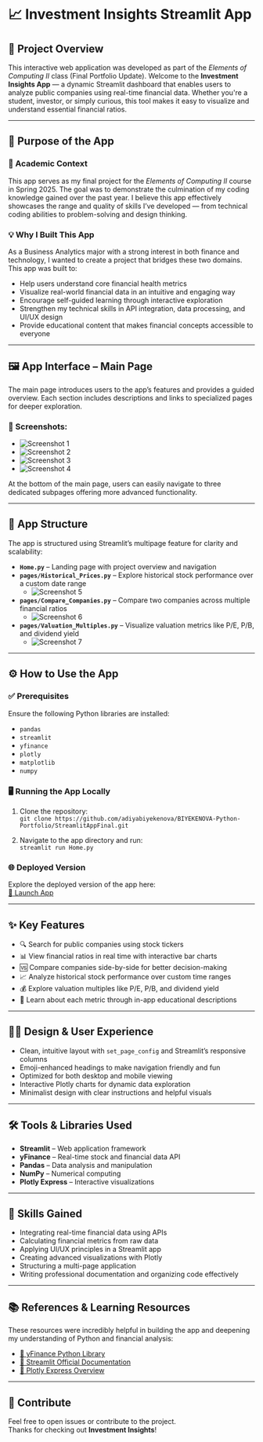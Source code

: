 # 📈 Investment Insights Streamlit App

## 📌 Project Overview

This interactive web application was developed as part of the *Elements of Computing II* class (Final Portfolio Update). Welcome to the **Investment Insights App** — a dynamic Streamlit dashboard that enables users to analyze public companies using real-time financial data. Whether you're a student, investor, or simply curious, this tool makes it easy to visualize and understand essential financial ratios.

---

## 🧠 Purpose of the App

### 🎯 Academic Context

This app serves as my final project for the *Elements of Computing II* course in Spring 2025. The goal was to demonstrate the culmination of my coding knowledge gained over the past year. I believe this app effectively showcases the range and quality of skills I’ve developed — from technical coding abilities to problem-solving and design thinking.

### 💡 Why I Built This App

As a Business Analytics major with a strong interest in both finance and technology, I wanted to create a project that bridges these two domains. This app was built to:

- Help users understand core financial health metrics  
- Visualize real-world financial data in an intuitive and engaging way  
- Encourage self-guided learning through interactive exploration  
- Strengthen my technical skills in API integration, data processing, and UI/UX design  
- Provide educational content that makes financial concepts accessible to everyone  

---

## 🖼️ App Interface – Main Page

The main page introduces users to the app’s features and provides a guided overview. Each section includes descriptions and links to specialized pages for deeper exploration.

### 📸 Screenshots:
- ![Screenshot 1](images/Screenshot1.png)
- ![Screenshot 2](images/Screenshot2.png)
- ![Screenshot 3](images/Screenshot3.png)
- ![Screenshot 4](images/Screenshot4.png)

At the bottom of the main page, users can easily navigate to three dedicated subpages offering more advanced functionality.

---

## 📂 App Structure 

The app is structured using Streamlit’s multipage feature for clarity and scalability:

- **`Home.py`** – Landing page with project overview and navigation  
- **`pages/Historical_Prices.py`** – Explore historical stock performance over a custom date range  
  - ![Screenshot 5](images/Screenshot5.png)
- **`pages/Compare_Companies.py`** – Compare two companies across multiple financial ratios  
  - ![Screenshot 6](images/Screenshot6.png)
- **`pages/Valuation_Multiples.py`** – Visualize valuation metrics like P/E, P/B, and dividend yield  
  - ![Screenshot 7](images/Screenshot7.png)

---

## ⚙️ How to Use the App

### ✅ Prerequisites

Ensure the following Python libraries are installed:

- `pandas`  
- `streamlit`  
- `yfinance`  
- `plotly`  
- `matplotlib`  
- `numpy`

### 🖥️ Running the App Locally

1. Clone the repository:  
   `git clone https://github.com/adiyabiyekenova/BIYEKENOVA-Python-Portfolio/StreamlitAppFinal.git`

2. Navigate to the app directory and run:  
   `streamlit run Home.py`

### 🌐 Deployed Version

Explore the deployed version of the app here:  
[🔗 Launch App](https://biyekenova-python-portfolio-finalapp.streamlit.app/)

---

## ✨ Key Features

- 🔍 Search for public companies using stock tickers  
- 📊 View financial ratios in real time with interactive bar charts  
- 🆚 Compare companies side-by-side for better decision-making  
- 📈 Analyze historical stock performance over custom time ranges  
- 💰 Explore valuation multiples like P/E, P/B, and dividend yield  
- 📘 Learn about each metric through in-app educational descriptions  

---

## 🧑‍🎨 Design & User Experience

- Clean, intuitive layout with `set_page_config` and Streamlit’s responsive columns  
- Emoji-enhanced headings to make navigation friendly and fun  
- Optimized for both desktop and mobile viewing  
- Interactive Plotly charts for dynamic data exploration  
- Minimalist design with clear instructions and helpful visuals  

---

## 🛠️ Tools & Libraries Used

- **Streamlit** – Web application framework  
- **yFinance** – Real-time stock and financial data API  
- **Pandas** – Data analysis and manipulation  
- **NumPy** – Numerical computing  
- **Plotly Express** – Interactive visualizations  

---

## 📘 Skills Gained

- Integrating real-time financial data using APIs  
- Calculating financial metrics from raw data  
- Applying UI/UX principles in a Streamlit app  
- Creating advanced visualizations with Plotly  
- Structuring a multi-page application  
- Writing professional documentation and organizing code effectively  

---

## 📚 References & Learning Resources

These resources were incredibly helpful in building the app and deepening my understanding of Python and financial analysis:

- [📘 yFinance Python Library](https://pypi.org/project/yfinance/)  
- [📘 Streamlit Official Documentation](https://docs.streamlit.io/)  
- [📘 Plotly Express Overview](https://plotly.com/python/plotly-express/)  

---

## 🤝 Contribute

Feel free to open issues or contribute to the project.  
Thanks for checking out **Investment Insights**!
